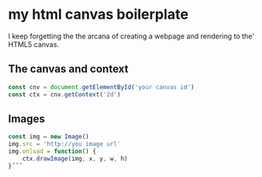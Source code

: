 # my html canvas boilerplate

I keep forgetting the the arcana of creating a webpage and rendering to the' HTML5 canvas.

## The canvas and context 

```javascript
const cnv = document.getElementById('your canvas id')
const ctx = cnv.getContext('2d')
```

## Images 

```javascript
const img = new Image()
img.src = 'http://you image url'
img.onload = function() {
    ctx.drawImage(img, x, y, w, h)
}˝˝˝
```

